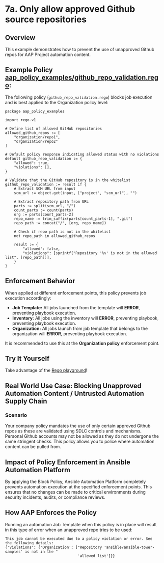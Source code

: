 # 7a. Only allow approved Github source repositories

## Overview

This example demonstrates how to prevent the use of unapproved Github repos for AAP Project automation content.

## Example Policy [aap_policy_examples/github_repo_validation.rego](aap_policy_examples/github_repo_validation.rego):

The following policy (`github_repo_validation.rego`) blocks job execution and is best applied to the Organization policy level: 

```rego
package aap_policy_examples

import rego.v1

# Define list of allowed GitHub repositories
allowed_github_repos := [
    "organization/repo1",
    "organization/repo2"
]

# Default policy response indicating allowed status with no violations
default github_repo_validation := {
    "allowed": true,
    "violations": [],
}

# Validate that the GitHub repository is in the whitelist
github_repo_validation := result if {
    # Extract SCM URL from input
    scm_url := object.get(input, ["project", "scm_url"], "")

    # Extract repository path from URL
    parts := split(scm_url, "/")
    count_parts := count(parts)
    org := parts[count_parts-2]
    repo_name := trim_suffix(parts[count_parts-1], ".git")
    repo_path := concat("/", [org, repo_name])

    # Check if repo path is not in the whitelist
    not repo_path in allowed_github_repos

    result := {
        "allowed": false,
        "violations": [sprintf("Repository '%v' is not in the allowed list", [repo_path])],
    }
}
```

## Enforcement Behavior

When applied at different enforcement points, this policy prevents job execution accordingly:

- **Job Template:** All jobs launched from the template will **ERROR**, preventing playbook execution.
- **Inventory:** All jobs using the inventory will **ERROR**, preventing playbook, preventing playbook execution.
- **Organization:** All jobs launch from job template that belongs to the organization will **ERROR**, preventing playbook execution.

It is recommended to use this at the **Organization policy** enforcement point.

## Try It Yourself

Take advantage of the [Rego playground](https://play.openpolicyagent.org/p/W9MkwQ5Idm)!

## Real World Use Case: Blocking Unapproved Automation Content / Untrusted Automation Supply Chain

### Scenario  

Your company policy mandates the use of only certain approved Github repos as these are validated using SDLC controls and mechanisms. Personal Github accounts may not be allowed as they do not undergone the same stringent checks. This policy allows you to police where automation content can be pulled from.

## Impact of Policy Enforcement in Ansible Automation Platform  

By applying the Block Policy, Ansible Automation Platform completely prevents automation execution at the specified enforcement points. 
This ensures that no changes can be made to critical environments during security incidents, audits, or compliance reviews.  

## How AAP Enforces the Policy  

Running an automation Job Template when this policy is in place will result in this type of error when an unapproved repo tries to be used:

```
This job cannot be executed due to a policy violation or error. See the following details:
{'Violations': {'Organization': ["Repository 'ansible/ansible-tower-samples' is not in the "
                                 'allowed list']}}
```
